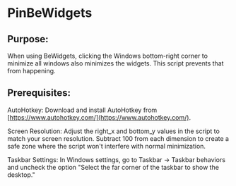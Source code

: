 # PinBeWidgets

## Purpose:
When using BeWidgets, clicking the Windows bottom-right corner to minimize all windows also minimizes the widgets. This script prevents that from happening.

## Prerequisites:
AutoHotkey: Download and install AutoHotkey from [https://www.autohotkey.com/](https://www.autohotkey.com/).

Screen Resolution: Adjust the right_x and bottom_y values in the script to match your screen resolution. Subtract 100 from each dimension to create a safe zone where the script won't interfere with normal minimization.

Taskbar Settings: In Windows settings, go to Taskbar -> Taskbar behaviors and uncheck the option "Select the far corner of the taskbar to show the desktop."
